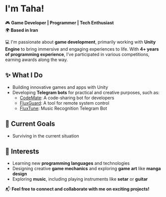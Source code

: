 # I'm Taha!  
🎮 **Game Developer | Programmer | Tech Enthusiast**  
🌍 **Based in Iran**  

💻 I'm passionate about **game development**, primarily working with **Unity Engine** to bring immersive and engaging experiences to life. With **4+ years of programming experience**, I’ve participated in various competitions, earning awards along the way.  

## ✨ What I Do  
- Building innovative games and apps with Unity  
- Developing **Telegram bots** for practical and creative purposes, such as:  
  - [CodeMate](#): A code-sharing bot for developers  
  - [FluxGuard](https://github.com/tahadashti-gd/FluxGuard): A tool for remote system control
  - [FluxTune]("https://github.com/tahadashti-gd/FluxTune"): Music Recognition Telegram Bot

## 🚀 Current Goals  
- Surviving in the current situation

## 🎯 Interests  
- Learning new **programming languages** and technologies  
- Designing creative **game mechanics** and exploring **game art** like **manga design**  
- Exploring **music**, including playing instruments like **setar** or **guitar**  

📬 **Feel free to connect and collaborate with me on exciting projects!**  
